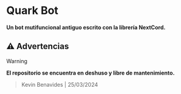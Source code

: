 # Quark Bot

**Un bot mutifuncional antiguo escrito con la librería NextCord.**

## ⚠️ Advertencias

> [!WARNING]  
> **El repositorio se encuentra en deshuso y libre de mantenimiento.**
> > Kevin Benavides | 25/03/2024
